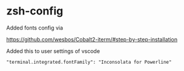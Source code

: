 # zsh-config

Added fonts config via

https://github.com/wesbos/Cobalt2-iterm/#step-by-step-installation


Added this to user settings of vscode

` "terminal.integrated.fontFamily": "Inconsolata for Powerline" `
